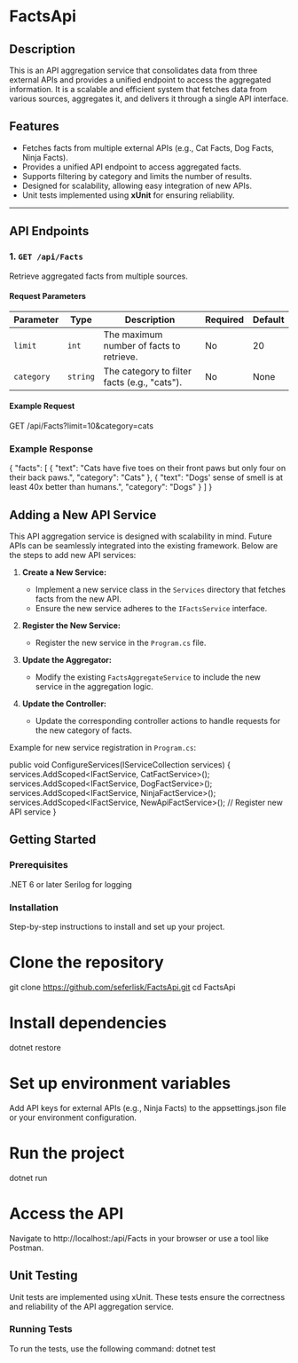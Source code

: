 ﻿# FactsApi

## Description
This is an API aggregation service that consolidates data from three external APIs and provides a unified endpoint to access the 
aggregated information. It is a scalable and efficient system that fetches data from various sources, aggregates it, and delivers it
through a single API interface.

## Features
- Fetches facts from multiple external APIs (e.g., Cat Facts, Dog Facts, Ninja Facts).
- Provides a unified API endpoint to access aggregated facts.
- Supports filtering by category and limits the number of results.
- Designed for scalability, allowing easy integration of new APIs.
- Unit tests implemented using **xUnit** for ensuring reliability.

---

## API Endpoints

### 1. `GET /api/Facts`
Retrieve aggregated facts from multiple sources.

#### Request Parameters
| Parameter | Type     | Description                                     | Required | Default |
|-----------|----------|-------------------------------------------------|----------|---------|
| `limit`   | `int`    | The maximum number of facts to retrieve.        | No       | 20      |
| `category`| `string` | The category to filter facts (e.g., "cats").    | No       | None    |

#### Example Request
GET /api/Facts?limit=10&category=cats

### Example Response
{
  "facts": [
    {
      "text": "Cats have five toes on their front paws but only four on their back paws.",
      "category": "Cats"
    },
    {
      "text": "Dogs' sense of smell is at least 40x better than humans.",
      "category": "Dogs"
    }
  ]
}

## Adding a New API Service
This API aggregation service is designed with scalability in mind. Future APIs can be seamlessly integrated into the existing framework.
Below are the steps to add new API services:

1. **Create a New Service:**
   - Implement a new service class in the `Services` directory that fetches facts from the new API.
   - Ensure the new service adheres to the `IFactsService` interface.

2. **Register the New Service:**
   - Register the new service in the `Program.cs` file.

3. **Update the Aggregator:**
   - Modify the existing `FactsAggregateService` to include the new service in the aggregation logic.

4. **Update the Controller:**
   - Update the corresponding controller actions to handle requests for the new category of facts.

Example for new service registration in `Program.cs`:

public void ConfigureServices(IServiceCollection services)
{
    services.AddScoped<IFactService, CatFactService>();
    services.AddScoped<IFactService, DogFactService>();
    services.AddScoped<IFactService, NinjaFactService>();
    services.AddScoped<IFactService, NewApiFactService>(); // Register new API service
}


## Getting Started

### Prerequisites
.NET 6 or later
Serilog for logging

### Installation
Step-by-step instructions to install and set up your project.

# Clone the repository
git clone https://github.com/seferlisk/FactsApi.git
cd FactsApi

# Install dependencies
dotnet restore

# Set up environment variables
Add API keys for external APIs (e.g., Ninja Facts) to the appsettings.json file or your environment configuration.

# Run the project
dotnet run

# Access the API
Navigate to http://localhost:<port>/api/Facts in your browser or use a tool like Postman.

## Unit Testing
Unit tests are implemented using xUnit. These tests ensure the correctness and reliability of the API aggregation service.

### Running Tests
To run the tests, use the following command: dotnet test
